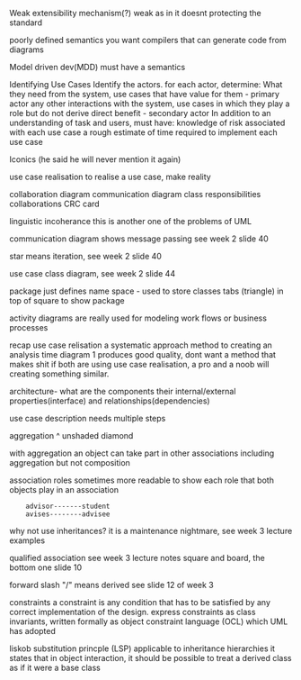 Weak extensibility mechanism(?)
	weak as in it doesnt protecting the standard

poorly defined semantics
	you want compilers that can generate code from diagrams

Model driven dev(MDD)
	must have a semantics

Identifying Use Cases
	Identify the actors.
	for each actor, determine:
		What they need from the system, use cases that have value for them - primary actor
		any other interactions with the system, use cases in which they play a role but do not derive direct benefit - secondary actor
	In addition to an understanding of task and users, must have:
		knowledge of risk associated with each use case
		a rough estimate of time required to implement each use case

Iconics (he said he will never mention it again)

use case realisation
to realise a use case, make reality

collaboration diagram
communication diagram
class responsibilities collaborations CRC card

linguistic incoherance
	this is another one of the problems of UML

communication diagram
	shows message passing see week 2 slide 40

star means iteration, see week 2 slide 40

use case class diagram, see week 2 slide 44

package just  defines name space - used to store classes
tabs (triangle) in top of square to show package

activity diagrams are really used for modeling work flows or business processes

recap
	use case relisation a systematic approach method to creating an analysis time diagram
	1 produces good quality, dont want a method that makes shit
	if both are using use case realisation, a pro and a noob will creating something similar.


architecture- what are the components their internal/external properties(interface) and relationships(dependencies)

use case description needs multiple steps

aggregation
^ unshaded diamond

with aggregation an object can take part in other associations including aggregation but not composition

association roles
	sometimes more readable to show each role that both objects play in an association

		advisor-------student
		avises--------advisee

why not use inheritances?
it is a maintenance nightmare, see week 3 lecture examples

qualified association
	see week 3 lecture notes square and board, the bottom one slide 10

forward slash "/" means derived 
	see slide 12 of week 3

constraints
	a constraint is any condition that has to be satisfied by any correct implementation of the design.
	express constraints as class invariants, written formally as object constraint language (OCL) which UML has adopted


liskob substitution princple (LSP)
	applicable to inheritance hierarchies
	it states that in object interaction, it should be possible to treat a derived class as if it were a base class



